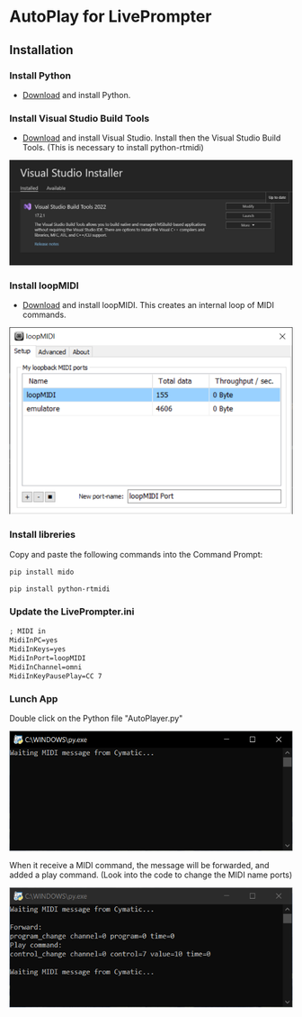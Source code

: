 # AutoPlay for LivePrompter


<!-- GETTING STARTED -->
## Installation

### Install Python

* <a href="https://www.python.org/downloads/">Download</a> and install Python.

### Install Visual Studio Build Tools

* <a href="https://visualstudio.microsoft.com/downloads/?q=build+tools">Download</a> and install Visual Studio.
Install then the Visual Studio Build Tools.
(This is necessary to install python-rtmidi)

 <p align="center"><img src="images/VisualStudio.PNG" alt="avvia" width="550"></p>

### Install loopMIDI

* <a href="https://www.tobias-erichsen.de/software/loopmidi.html">Download</a> and install loopMIDI.
This creates an internal loop of MIDI commands.

<p align="center"><img src="images/LoopMIDI.PNG" alt="avvia" width="550"></p>


### Install libreries

Copy and paste the following commands into the Command Prompt:

```
pip install mido
```
```
pip install python-rtmidi
```
### Update the LivePrompter.ini

```
; MIDI in
MidiInPC=yes
MidiInKeys=yes
MidiInPort=loopMIDI
MidiInChannel=omni
MidiInKeyPausePlay=CC 7
```

### Lunch App
Double click on the Python file "AutoPlayer.py"
<p align="center"><img src="images/AutoPlayScreenShot.PNG" alt="avvia" width="550"></p>

When it receive a MIDI command, the message will be forwarded, and added a play command.
(Look into the code to change the MIDI name ports)

<p align="center"><img src="images/AutoPlayScreenShot_withsignal.PNG" alt="avvia" width="550"></p>

